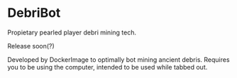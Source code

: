 # DebriBot
Propietary pearled player debri mining tech.

Release soon(?)

Developed by DockerImage to optimally bot mining ancient debris. Requires you to be using the computer, intended to be used while tabbed out.

